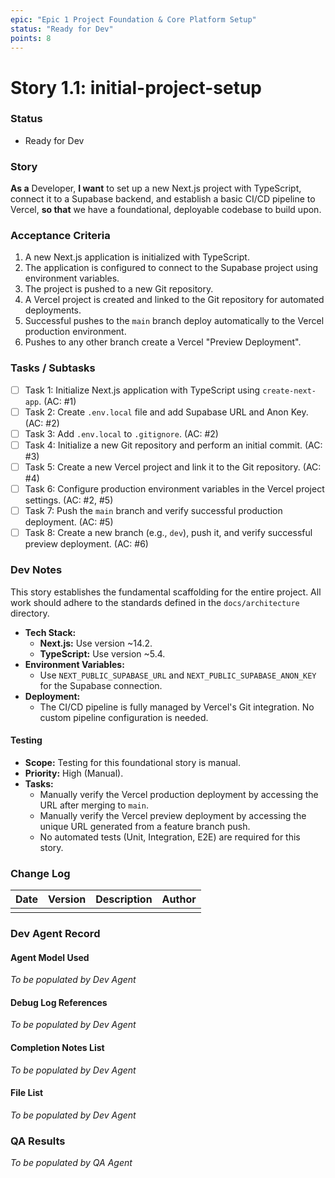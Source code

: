 ```yaml
---
epic: "Epic 1 Project Foundation & Core Platform Setup"
status: "Ready for Dev"
points: 8
---
```


# Story 1.1: initial-project-setup

### Status
- Ready for Dev

### Story
**As a** Developer,
**I want** to set up a new Next.js project with TypeScript, connect it to a Supabase backend, and establish a basic CI/CD pipeline to Vercel,
**so that** we have a foundational, deployable codebase to build upon.

### Acceptance Criteria
1. A new Next.js application is initialized with TypeScript.
2. The application is configured to connect to the Supabase project using environment variables.
3. The project is pushed to a new Git repository.
4. A Vercel project is created and linked to the Git repository for automated deployments.
5. Successful pushes to the `main` branch deploy automatically to the Vercel production environment.
6. Pushes to any other branch create a Vercel "Preview Deployment".

### Tasks / Subtasks
- [ ] Task 1: Initialize Next.js application with TypeScript using `create-next-app`. (AC: #1)
- [ ] Task 2: Create `.env.local` file and add Supabase URL and Anon Key. (AC: #2)
- [ ] Task 3: Add `.env.local` to `.gitignore`. (AC: #2)
- [ ] Task 4: Initialize a new Git repository and perform an initial commit. (AC: #3)
- [ ] Task 5: Create a new Vercel project and link it to the Git repository. (AC: #4)
- [ ] Task 6: Configure production environment variables in the Vercel project settings. (AC: #2, #5)
- [ ] Task 7: Push the `main` branch and verify successful production deployment. (AC: #5)
- [ ] Task 8: Create a new branch (e.g., `dev`), push it, and verify successful preview deployment. (AC: #6)

### Dev Notes
This story establishes the fundamental scaffolding for the entire project. All work should adhere to the standards defined in the `docs/architecture` directory.

*   **Tech Stack:**
    *   **Next.js:** Use version ~14.2.
    *   **TypeScript:** Use version ~5.4.
*   **Environment Variables:**
    *   Use `NEXT_PUBLIC_SUPABASE_URL` and `NEXT_PUBLIC_SUPABASE_ANON_KEY` for the Supabase connection.
*   **Deployment:**
    *   The CI/CD pipeline is fully managed by Vercel's Git integration. No custom pipeline configuration is needed.

#### Testing
*   **Scope:** Testing for this foundational story is manual.
*   **Priority:** High (Manual).
*   **Tasks:**
    *   Manually verify the Vercel production deployment by accessing the URL after merging to `main`.
    *   Manually verify the Vercel preview deployment by accessing the unique URL generated from a feature branch push.
    *   No automated tests (Unit, Integration, E2E) are required for this story.

### Change Log
| Date | Version | Description | Author |
| --- | --- | --- | --- |
|      |         |             |        |

### Dev Agent Record
#### Agent Model Used
_To be populated by Dev Agent_

#### Debug Log References
_To be populated by Dev Agent_

#### Completion Notes List
_To be populated by Dev Agent_

#### File List
_To be populated by Dev Agent_

### QA Results
_To be populated by QA Agent_ 